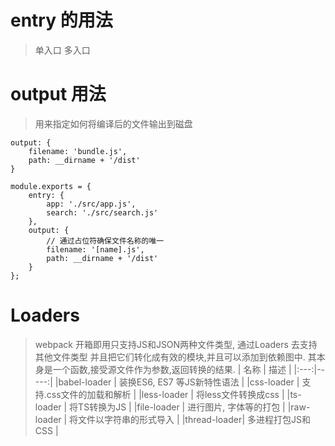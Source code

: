# entry 的用法
> 单入口
> 多入口

# output 用法
> 用来指定如何将编译后的文件输出到磁盘
```
output: {
    filename: 'bundle.js',
    path: __dirname + '/dist'
}

module.exports = {
    entry: {
        app: './src/app.js',
        search: './src/search.js'
    },
    output: {
        // 通过占位符确保文件名称的唯一
        filename: '[name].js',
        path: __dirname + '/dist'
    }
};
```

# Loaders
> webpack 开箱即用只支持JS和JSON两种文件类型, 通过Loaders 去支持其他文件类型
> 并且把它们转化成有效的模块,并且可以添加到依赖图中.
> 其本身是一个函数,接受源文件作为参数,返回转换的结果.
| 名称 | 描述 |
|:---:|-----:|
|babel-loader | 装换ES6, ES7 等JS新特性语法 |
|css-loader   | 支持.css文件的加载和解析 |
|less-loader  | 将less文件转换成css |
|ts-loader    | 将TS转换为JS      |
|file-loader  | 进行图片, 字体等的打包 |
|raw-loader   | 将文件以字符串的形式导入 |
|thread-loader| 多进程打包JS和CSS |